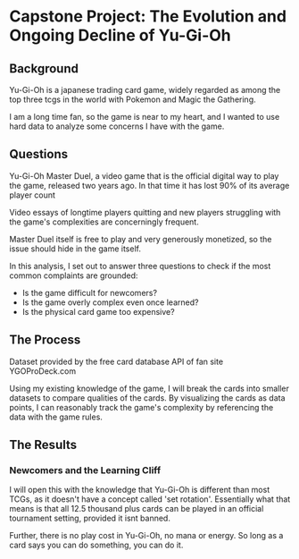 # Capstone Project: The Evolution and Ongoing Decline of Yu-Gi-Oh

## Background
Yu-Gi-Oh is a japanese trading card game, widely regarded as among the top three tcgs in the world with Pokemon and Magic the Gathering.

I am a long time fan, so the game is near to my heart, and I wanted to use hard data to analyze some concerns I have with the game.

## Questions

Yu-Gi-Oh Master Duel, a video game that is the official digital way to play the game, released two years ago. 
In that time it has lost 90% of its average player count

Video essays of longtime players quitting and new players struggling with the game's complexities are concerningly frequent.

Master Duel itself is free to play and very generously monetized, so the issue should hide in the game itself.

In this analysis, I set out to answer three questions to check if the most common complaints are grounded:
- Is the game difficult for newcomers?
- Is the game overly complex even once learned?
- Is the physical card game too expensive?

## The Process
Dataset provided by the free card database API of fan site YGOProDeck.com

Using my existing knowledge of the game, I will break the cards into smaller datasets to compare qualities of the cards.
By visualizing the cards as data points, I can reasonably track the game's complexity by referencing the data with the game rules.

## The Results

### Newcomers and the Learning Cliff

I will open this with the knowledge that Yu-Gi-Oh is different than most TCGs, as it doesn't have a concept called 'set rotation'.
Essentially what that means is that all 12.5 thousand plus cards can be played in an official tournament setting, provided it isnt banned.

Further, there is no play cost in Yu-Gi-Oh, no mana or energy. So long as a card says you can do something, you can do it.

